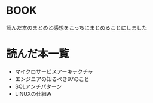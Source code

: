 # BOOK
読んだ本のまとめと感想をこっちにまとめることにしました

# 読んだ本一覧
- マイクロサービスアーキテクチャ
- エンジニアの知るべき97のこと
- SQLアンチパターン
- LINUXの仕組み
